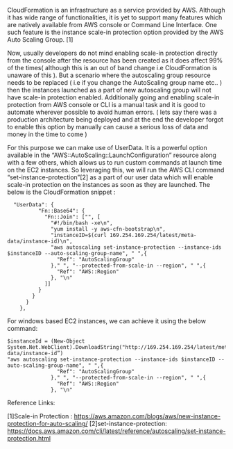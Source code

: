 CloudFormation is an infrastructure as a service provided by AWS. Although it has wide range of functionalities, it is yet to support many features which are natively available from AWS console or Command Line Interface. One such feature is the instance scale-in protection option provided by the AWS Auto Scaling Group. [1] 

Now, usually developers do not mind enabling scale-in protection directly from the console after the resource has been created as it does affect 99% of the times( although this is an out of band change i.e CloudFormation is unaware of this ). But a scenario where the autoscaling group resource needs to be replaced ( i.e if you change the AutoScaling group name etc.. ) then the instances launched as a part of new autoscaling group will not have scale-in protection enabled. Additionally going and enabling scale-in protection from AWS console or CLI is a manual task and it is good to automate wherever possible to avoid human errors. ( lets say there was a production architecture being deployed and at the end the developer forgot to enable this option by manually can cause a serious loss of data and money in the time to come )

For this purpose we can make use of UserData. It is a powerful option available in the “AWS::AutoScaling::LaunchConfiguration” resource along with a few others, which allows us to run custom commands at launch time on the EC2 instances. So leveraging this, we will run the AWS CLI command “set-instance-protection”[2] as a part of our user data which will enable scale-in protection on the instances as soon as they are launched.
The below is the CloudFormation snippet :
~~~~~~~~~~~~~~~~~~~~~~~~~~~~~~~~~~~~~~~~~~~~~~~~~~~~~~~~~~~~~~~~~~~~~~~~~~~~~~~~~~~~~~~~~~~~~~~~~~~~~~~~~~~~~~~~~~~~~~~~~~~~
  "UserData": {
          "Fn::Base64": {
            "Fn::Join": ["", [
              "#!/bin/bash -xe\n",
              "yum install -y aws-cfn-bootstrap\n",
              "instanceID=$(curl 169.254.169.254/latest/meta-data/instance-id)\n",
              "aws autoscaling set-instance-protection --instance-ids $instanceID --auto-scaling-group-name", " ",{
                "Ref": "AutoScalingGroup"
              }," ", "--protected-from-scale-in --region", " ",{
                "Ref": "AWS::Region"
              }, "\n"
            ]]
          }
        }
      }
    },
~~~~~~~~~~~~~~~~~~~~~~~~~~~~~~~~~~~~~~~~~~~~~~~~~~~~~~~~~~~~~~~~~~~~~~~~~~~~~~~~~~~~~~~~~~~~~~~~~~~~~~~~~~~~~~~~~~~~~~~~~~~~

For windows based EC2 instances, we can achieve it using the below command:
~~~~~~~~~~~~~~~~~~~~~~~~~~~~~~~~~~~~~~~~~~~~~~~~~~~~~~~~~~~~~~~~~~~~~~~~~~~~~~~~~~~~~~~~~~~~~~~~~~~~~~~~~~~~~~~~~~~~~~~~~~~~
$instanceId = (New-Object System.Net.WebClient).DownloadString("http://169.254.169.254/latest/meta-data/instance-id”)
"aws autoscaling set-instance-protection --instance-ids $instanceID --auto-scaling-group-name", " ",{
                "Ref": "AutoScalingGroup"
              }," ", "--protected-from-scale-in --region", " ",{
                "Ref": "AWS::Region"
              }, "\n"

~~~~~~~~~~~~~~~~~~~~~~~~~~~~~~~~~~~~~~~~~~~~~~~~~~~~~~~~~~~~~~~~~~~~~~~~~~~~~~~~~~~~~~~~~~~~~~~~~~~~~~~~~~~~~~~~~~~~~~~~~~~~
Reference Links:

[1]Scale-in Protection : https://aws.amazon.com/blogs/aws/new-instance-protection-for-auto-scaling/ 
[2]set-instance-protection: https://docs.aws.amazon.com/cli/latest/reference/autoscaling/set-instance-protection.html



